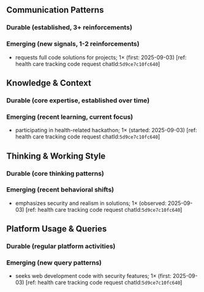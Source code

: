 ## Communication Patterns
### Durable (established, 3+ reinforcements)

### Emerging (new signals, 1-2 reinforcements)
- requests full code solutions for projects; 1× (first: 2025-09-03) [ref: health care tracking code request chatId:`5d9ce7c10fc640`]

## Knowledge & Context
### Durable (core expertise, established over time)

### Emerging (recent learning, current focus)  
- participating in health-related hackathon; 1× (started: 2025-09-03) [ref: health care tracking code request chatId:`5d9ce7c10fc640`]

## Thinking & Working Style
### Durable (core thinking patterns)

### Emerging (recent behavioral shifts)
- emphasizes security and realism in solutions; 1× (observed: 2025-09-03) [ref: health care tracking code request chatId:`5d9ce7c10fc640`]

## Platform Usage & Queries
### Durable (regular platform activities)

### Emerging (new query patterns)
- seeks web development code with security features; 1× (first: 2025-09-03) [ref: health care tracking code request chatId:`5d9ce7c10fc640`]